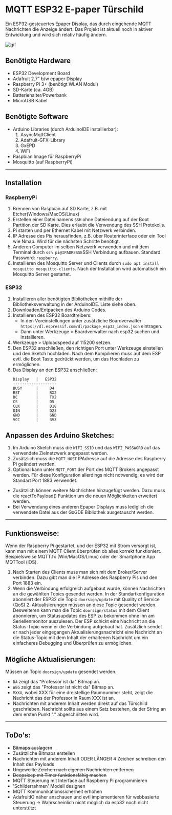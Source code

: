 # MQTT ESP32 E-paper Türschild
Ein ESP32-gesteuertes Epaper Display, das durch eingehende MQTT Nachrichten die Anzeige ändert. 
Das Projekt ist aktuell noch in aktiver Entwicklung und wird sich relativ häufig ändern.

![gif](https://media.giphy.com/media/YPDTgIUTNqVegPLqcs/giphy.gif "MqttProfDa")

## Benötigte Hardware
* ESP32 Development Board
* Adafruit 2.7" b/w epaper Display
* Raspberry Pi 3+ (benötigt WLAN Modul)
* SD-Karte (ca. 4GB)
* Batteriehalter/Powerbank
* MicroUSB Kabel

## Benötigte Software
* Arduino Libraries (durch ArduinoIDE installierbar):
    1. AsyncMqttClient
    2. Adafruit-GFX-Library
    3. GxEPD
    4. WiFi
* Raspbian Image für RaspberryPi
* Mosquitto (auf RaspberryPi)

---

## Installation
### RaspberryPi
1. Brennen von Raspbian auf SD Karte, z.B. mit Etcher(Windows/MacOS/Linux)
2. Erstellen einer Datei namens `SSH` ohne Dateiendung auf der Boot Partition der SD Karte. Dies erlaubt die Verwendung des SSH Protokolls.
3. Pi starten und per Ethernet Kabel mit Netzwerk verbinden. 
4. IP Adresse des Pis herausfinden, z.B. über Routerinterface oder ein Tool wie Nmap. Wird für die nächsten Schritte benötigt. 
5. Anderen Computer im selben Netzwerk verwenden und mit dem Terminal durch `ssh pi@IPADRESSE`SSH Verbindung aufbauen. Standard Password: `raspberry`.
6. Installieren des Mosquitto Server und Clients durch `sudo apt install mosquitto mosquitto-clients`. Nach der Installation wird automatisch ein Mosquitto Server gestartet.

### ESP32
1. Installieren aller benötigten Bibliotheken mithilfe der Bibliotheksverwaltung in der ArduinoIDE. Liste siehe oben.
2. Downloaden/Entpacken des Arduino Codes.
3. Installieren des ESP32 Boardtreibers:
    * In den Voreinstellungen unter zusätzliche Boardverwalter `https://dl.espressif.com/dl/package_esp32_index.json` eintragen.
    * Dann unter Werkzeuge > Boardverwalter nach esp32 suchen und installieren.
4. Werkzeuge > Uploadspeed auf 115200 setzen.
5. Den ESP32 anschließen, den richtigen Port unter Werkzeuge einstellen und den Sketch hochladen. Nach dem Kompilieren muss auf dem ESP evtl. die Boot Taste gedrückt werden, um das Hochladen zu ermöglichen.
6. Das Display an den ESP32 anschließen:
    ```
    Display   |   ESP32
    -------------------
    BUSY      |     D4
    RST       |     RX2
    DC        |     TX2
    CS        |     D5
    CLK       |     D18
    DIN       |     D23
    GND       |     GND
    VCC       |     3V3
    ```

## Anpassen des Arduino Sketches:
1. Im Arduino Sketch muss die `WIFI_SSID` und das `WIFI_PASSWORD` auf das verwendete Zielnetzwerk angepasst werden.
2. Zusätzlich muss die `MQTT_HOST` IPAdresse auf die Adresse des Raspberry Pi geändert werden.
3. Optional kann unter `MQTT_PORT` der Port des MQTT Brokers angepasst werden. Für diese Konfiguration allerdings nicht notwendig, es wird der Standart Port 1883 verwendet.

* Zusätzlich können weitere Nachrichten hinzugefügt werden. Dazu muss die reactToPayload() Funktion um die neuen Möglichkeiten erweitert werden. 
* Bei Verwendung eines anderen Epaper Displays muss lediglich die verwendete Datei aus der GxGDE Bibliothek ausgetauscht werden.
---

## Funktionsweise:
Wenn der Raspberry Pi gestartet, und der ESP32 mit Strom versorgt ist, kann man mit einem MQTT Client überprüfen ob alles korrekt funktioniert. Beispielsweise MQTT.fx (Win/MacOS/Linux) oder der Smartphone App MQTTool (iOS). 

1. Nach Starten des Clients muss man sich mit dem Broker/Server verbinden. Dazu gibt man die IP Adresse des Raspberry Pis und den Port 1883 ein.
2. Wenn die Verbindung erfolgreich aufgebaut wurde, können Nachrichten an die gewählten Topics gesendet werden. 
In der Standartkonfiguration abonniert der ESP32 die Topic `doorsign/update` mit Quality of Service (QoS) 2. Aktualisierungen müssen an diese Topic gesendet werden.
Desweiteren kann man die Topic `doorsign/status` mit dem Client abonnieren, um Statusupdates des ESP zu bekommen ohne ihn am Seriellenmonitor auszulesen. Der ESP schickt eine Nachricht an die Status-Topic wenn er die Verbindung aufgebaut hat. Zusätzlich sendet er nach jeder eingegangen Aktualisierungsnachricht eine Nachricht an die Status-Topic mit dem Inhalt der erhaltenen Nachricht um ein einfacheres Debugging und Überprüfen zu ermöglichen.

## Mögliche Aktualisierungen:

Müssen an Topic `doorsign/update` gesendet werden.

* `DA` zeigt das "Professor ist da" Bitmap an.
* `WEG` zeigt das "Professor ist nicht da" Bitmap an.
* `MXXX`, wobei XXX für eine dreistellige Raumnummer steht, zeigt die Nachricht das der Professor in Raum XXX ist an.
* Nachrichten mit anderem Inhalt werden direkt auf das Türschild geschrieben. Nachricht sollte aus einem Satz bestehen, da der String an dem ersten Punkt "." abgeschnitten wird.

---

## ToDo's:

* ~~Bitmaps auslagern~~
* Zusätzliche Bitmaps erstellen
* Nachrichten mit anderem Inhalt ODER LÄNGER 4 Zeichen schreiben den Inhalt des Payloads
* ~~Ungewollte Zeichen nach eigenen Nachrichten entfernen~~
* ~~Deepsleep mit Timer funktionsfähig machen~~
* MQTT Steuerung mit Interface auf Raspberry Pi programmieren
* 'Schilderrahmen' Modell designen 
* MQTT Kommunikationssicherheit erhöhen
* AdafruitIO näher anschauen und evtl implementieren für webbasierte Steuerung -> Wahrscheinlich nicht möglich da esp32 noch nicht unterstützt
